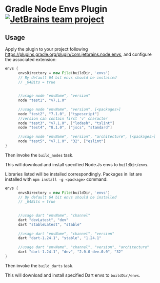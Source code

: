 Gradle Node Envs Plugin [![JetBrains team project](http://jb.gg/badges/team.svg)](https://confluence.jetbrains.com/display/ALL/JetBrains+on+GitHub)
========================


Usage
-----
                                                
Apply the plugin to your project following
https://plugins.gradle.org/plugin/com.jetbrains.node.envs,
and configure the associated extension:

```gradle
envs {
      envsDirectory = new File(buildDir, 'envs')
      // By default 64 bit envs should be installed
      // _64Bits = true
  
  
      //usage node "envName", "version"
      node "test1", "v7.1.0"
  
      //usage node "envName", "version", [<packages>]
      node "test2", "7.1.0", ["typescript"]
      //version can contain first 'v' character
      node "test3", "v7.1.0", ["lodash", "tslint"]
      node "test4", "8.1.0", ["jscs", "standard"]
      
      //usage node "envName", "version", "architecture", [<packages>]
      node "test5", "v7.1.0", "32", ["eslint"]
}
```

Then invoke the `build_nodes` task. 

This will download and install specified Node.Js envs to `buildDir/envs`.

Libraries listed will be installed correspondingly. Packages in list are installed with `npm install -g <package>` command.


```gradle
envs {
      envsDirectory = new File(buildDir, 'envs')
      // By default 64 bit envs should be installed
      // _64Bits = true
  
  
      //usage dart "envName", "channel"
      dart "devLatest", "dev"
      dart "stableLatest", "stable"
  
      //usage dart "envName", "channel", "version"
      dart "dart-1.24.1", "stable", "1.24.1"
      
      //usage dart "envName", "channel", "version", "architecture"
      dart "dart-1.24.1", "dev", "2.0.0-dev.0.0", "32"
}
```

Then invoke the `build_darts` task. 

This will download and install specified Dart envs to `buildDir/envs`.